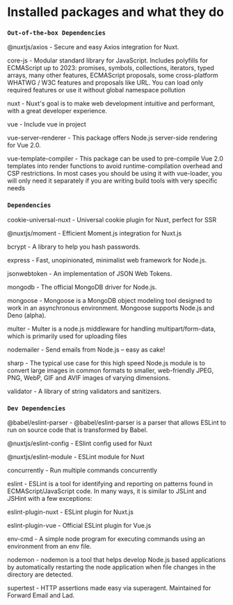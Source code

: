 # Installed packages and what they do

### `Out-of-the-box Dependencies`
@nuxtjs/axios - Secure and easy Axios integration for Nuxt.

core-js - Modular standard library for JavaScript. Includes polyfills for ECMAScript up to 2023: promises, symbols, collections, iterators, typed arrays, many other features, ECMAScript proposals, some cross-platform WHATWG / W3C features and proposals like URL. You can load only required features or use it without global namespace pollution

nuxt - Nuxt's goal is to make web development intuitive and performant, with a great developer experience.

vue - Include vue in project

vue-server-renderer - This package offers Node.js server-side rendering for Vue 2.0.

vue-template-compiler - This package can be used to pre-compile Vue 2.0 templates into render functions to avoid runtime-compilation overhead and CSP restrictions. In most cases you should be using it with vue-loader, you will only need it separately if you are writing build tools with very specific needs

### `Dependencies`

cookie-universal-nuxt - Universal cookie plugin for Nuxt, perfect for SSR

@nuxtjs/moment - Efficient Moment.js integration for Nuxt.js

bcrypt - A library to help you hash passwords.

express - Fast, unopinionated, minimalist web framework for Node.js.

jsonwebtoken - An implementation of JSON Web Tokens.

mongodb - The official MongoDB driver for Node.js.

mongoose - Mongoose is a MongoDB object modeling tool designed to work in an asynchronous environment. Mongoose supports Node.js and Deno (alpha).

multer - Multer is a node.js middleware for handling multipart/form-data, which is primarily used for uploading files

nodemailer - Send emails from Node.js – easy as cake!

sharp - The typical use case for this high speed Node.js module is to convert large images in common formats to smaller, web-friendly JPEG, PNG, WebP, GIF and AVIF images of varying dimensions.

validator - A library of string validators and sanitizers.








### `Dev Dependencies`
@babel/eslint-parser - @babel/eslint-parser is a parser that allows ESLint to run on source code that is transformed by Babel.

@nuxtjs/eslint-config - ESlint config used for Nuxt

@nuxtjs/eslint-module - ESLint module for Nuxt

concurrently - Run multiple commands concurrently

eslint - ESLint is a tool for identifying and reporting on patterns found in ECMAScript/JavaScript code. In many ways, it is similar to JSLint and JSHint with a few exceptions:

eslint-plugin-nuxt - ESLint plugin for Nuxt.js

eslint-plugin-vue - Official ESLint plugin for Vue.js

env-cmd - A simple node program for executing commands using an environment from an env file.

nodemon - nodemon is a tool that helps develop Node.js based applications by automatically restarting the node application when file changes in the directory are detected.

supertest - HTTP assertions made easy via superagent. Maintained for Forward Email and Lad.